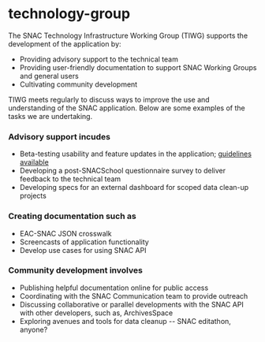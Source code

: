 # technology-group

The SNAC Technology Infrastructure Working Group (TIWG) supports the development of the application by:
* Providing advisory support to the technical team
* Providing user-friendly documentation to support SNAC Working Groups and general users
* Cultivating community development

TIWG meets regularly to discuss ways to improve the use and understanding of the SNAC application. Below are some examples of the tasks we are undertaking.

### Advisory support incudes
* Beta-testing usability and feature updates in the application; [guidelines available](https://github.com/snac-cooperative/snac/wiki/Beta-Testing)
* Developing a post-SNACSchool questionnaire survey to deliver feedback to the technical team
* Developing specs for an external dashboard for scoped data clean-up projects

### Creating documentation such as
* EAC-SNAC JSON crosswalk
* Screencasts of application functionality
* Develop use cases for using SNAC API 

### Community development involves
* Publishing helpful documentation online for public access
* Coordinating with the SNAC Communication team to provide outreach
* Discussing collaborative or parallel developments with the SNAC API with other developers, such as, ArchivesSpace
* Exploring avenues and tools for data cleanup -- SNAC editathon, anyone? 

